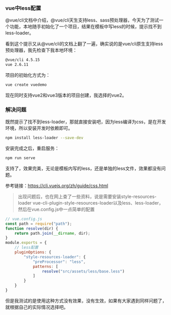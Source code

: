### vue中less配置

@vue/cli文档中介绍，@vue/cli天生支持less、sass预处理器，今天为了测试一个功能，本地随手初始化了一个项目，结果在模板中写less的时候，提示找不到less-loader。

看到这个提示又从@vue/cli的文档上翻了一遍，确实说的是vue/cli原生支持less预处理器，我先检查下我本地环境：

```bash
@vue/cli 4.5.15
vue 2.6.11
```

项目的初始化方式为：

```bash
vue create vuedemo
```

现在同时支持vue2和vue3版本的项目创建，我选择的vue2。

### 解决问题

既然提示了找不到less-loader，那就直接安装吧，因为less编译为css，是在开发环境，所以安装开发时依赖即可。

```bash
npm install less-loader --save-dev
```

安装完成之后，重启服务：

```bash
npm run serve
```

支持了，效果完美，无论是模板内写的less，还是单独的less文件，效果都没有问题。

参考链接：https://cli.vuejs.org/zh/guide/css.html

> 出现问题后，也在网上查了一些资料，说是需要安装style-resources-loader vue-cli-plugin-style-resources-loader以及less、less-loader，然后在vue.config.js中一点简单的配置

```js
// vue.config.js
const path = require("path");
function resolve(dir) {
    return path.join(__dirname, dir);
}
module.exports = {
    // less配置
    pluginOptions: {
        "style-resources-loader": {
            "preProcessor": "less",
            patterns: [
                resolve("src/assets/less/base.less")
            ]
        }
    }
}
```

但是我测试的是使用这种方式没有效果，没有生效，如果有大家遇到同样问题了，就根据自己的实际情况选择吧。
